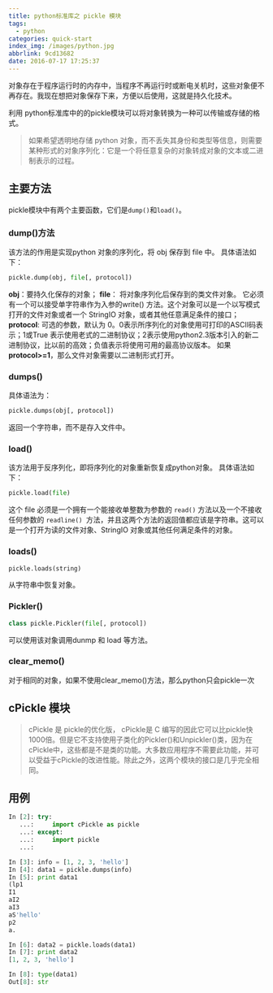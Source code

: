 ```yaml
---
title: python标准库之 pickle 模块
tags:
  - python
categories: quick-start
index_img: /images/python.jpg
abbrlink: 9cd13682
date: 2016-07-17 17:25:37
---
```


对象存在于程序运行时的内存中，当程序不再运行时或断电关机时，这些对象便不再存在。我现在想把对象保存下来，方便以后使用，这就是持久化技术。
<!-- more -->
利用 python标准库中的的pickle模块可以将对象转换为一种可以传输或存储的格式。
> 如果希望透明地存储 python 对象，而不丢失其身份和类型等信息，则需要某种形式的对象序列化：它是一个将任意复杂的对象转成对象的文本或二进制表示的过程。


## 主要方法
pickle模块中有两个主要函数，它们是`dump()`和`load()`。

### dump()方法
该方法的作用是实现python 对象的序列化，将 obj 保存到 file 中。
具体语法如下：

```python
pickle.dump(obj, file[, protocol])
```
**obj**：要持久化保存的对象；
**file**： 将对象序列化后保存到的类文件对象。
它必须有一个可以接受单字符串作为入参的write() 方法。这个对象可以是一个以写模式打开的文件对象或者一个 StringIO 对象，或者其他任意满足条件的接口；
**protocol**: 可选的参数，默认为 0。0表示所序列化的对象使用可打印的ASCII码表示；1或True 表示使用老式的二进制协议；2表示使用python2.3版本引入的新二进制协议，比以前的高效；负值表示将使用可用的最高协议版本。
如果 **protocol>=1**，那么文件对象需要以二进制形式打开。
### dumps()
具体语法为：

```python
pickle.dumps(obj[, protocol])
```
返回一个字符串，而不是存入文件中。

### load()
该方法用于反序列化，即将序列化的对象重新恢复成python对象。
具体语法如下：

```python
pickle.load(file)
```
这个 file 必须是一个拥有一个能接收单整数为参数的 `read()` 方法以及一个不接收任何参数的 `readline() `方法，并且这两个方法的返回值都应该是字符串。这可以是一个打开为读的文件对象、StringIO 对象或其他任何满足条件的对象。

### loads()
```python
pickle.loads(string)
```
从字符串中恢复对象。

### Pickler()
```python
class pickle.Pickler(file[, protocol])
```
可以使用该对象调用dunmp 和 load 等方法。

### clear_memo()
对于相同的对象，如果不使用clear_memo()方法，那么python只会pickle一次
## cPickle 模块
> cPickle 是 pickle的优化版， cPickle是 C 编写的因此它可以比pickle快 1000倍。但是它不支持使用子类化的Pickler()和Unpickler()类，因为在cPickle中，这些都是不是类的功能。大多数应用程序不需要此功能，并可以受益于cPickle的改进性能。除此之外，这两个模块的接口是几乎完全相同。

## 用例

```python
In [2]: try:
   ...:     import cPickle as pickle
   ...: except:
   ...:     import pickle
   ...:

In [3]: info = [1, 2, 3, 'hello']
In [4]: data1 = pickle.dumps(info)
In [5]: print data1
(lp1
I1
aI2
aI3
aS'hello'
p2
a.

In [6]: data2 = pickle.loads(data1)
In [7]: print data2
[1, 2, 3, 'hello']

In [8]: type(data1)
Out[8]: str
```
